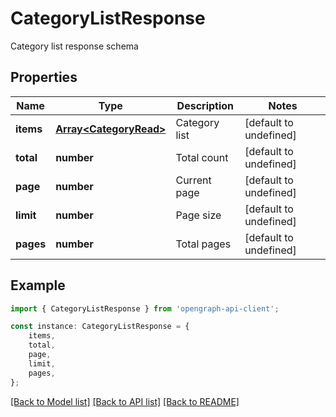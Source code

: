 # CategoryListResponse

Category list response schema

## Properties

Name | Type | Description | Notes
------------ | ------------- | ------------- | -------------
**items** | [**Array&lt;CategoryRead&gt;**](CategoryRead.md) | Category list | [default to undefined]
**total** | **number** | Total count | [default to undefined]
**page** | **number** | Current page | [default to undefined]
**limit** | **number** | Page size | [default to undefined]
**pages** | **number** | Total pages | [default to undefined]

## Example

```typescript
import { CategoryListResponse } from 'opengraph-api-client';

const instance: CategoryListResponse = {
    items,
    total,
    page,
    limit,
    pages,
};
```

[[Back to Model list]](../README.md#documentation-for-models) [[Back to API list]](../README.md#documentation-for-api-endpoints) [[Back to README]](../README.md)
